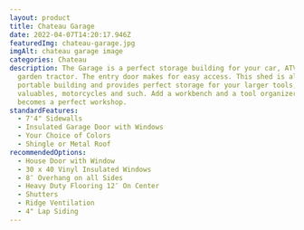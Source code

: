 ```yaml
---
layout: product
title: Chateau Garage
date: 2022-04-07T14:20:17.946Z
featuredImg: chateau-garage.jpg
imgAlt: chateau garage image
categories: Chateau
description: The Garage is a perfect storage building for your car, ATV or
  garden tractor. The entry door makes for easy access. This shed is also a
  portable building and provides perfect storage for your larger tools,
  valuables, motorcycles and such. Add a workbench and a tool organizer and it
  becomes a perfect workshop.
standardFeatures:
  - 7'4" Sidewalls
  - Insulated Garage Door with Windows
  - Your Choice of Colors
  - Shingle or Metal Roof
recommendedOptions:
  - House Door with Window
  - 30 x 40 Vinyl Insulated Windows
  - 8″ Overhang on all Sides
  - Heavy Duty Flooring 12″ On Center
  - Shutters
  - Ridge Ventilation
  - 4" Lap Siding
---
```


